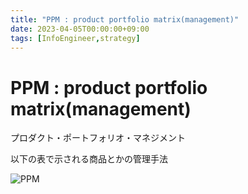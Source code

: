 ```yaml
---
title: "PPM : product portfolio matrix(management)"
date: 2023-04-05T00:00:00+09:00
tags: [InfoEngineer,strategy]
---
```

# PPM : product portfolio matrix(management)

プロダクト・ポートフォリオ・マネジメント

以下の表で示される商品とかの管理手法

![PPM](./PPM.png)
